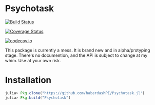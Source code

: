 # Psychotask

[![Build Status](https://travis-ci.org/haberdashPI/Psychotask.jl.svg?branch=master)](https://travis-ci.org/haberdashPI/Psychotask.jl)

[![Coverage Status](https://coveralls.io/repos/haberdashPI/Psychotask.jl/badge.svg?branch=master&service=github)](https://coveralls.io/github/haberdashPI/Psychotask.jl?branch=master)

[![codecov.io](http://codecov.io/github/haberdashPI/Psychotask.jl/coverage.svg?branch=master)](http://codecov.io/github/haberdashPI/Psychotask.jl?branch=master)

This package is currently a mess. It is brand new and in alpha/protyping stage. There's no documention, and the API is subject to change at my whim. Use at your own risk.

# Installation

```julia
julia> Pkg.clone("https://github.com/haberdashPI/Psychotask.jl")
julia> Pkg.build("Psychotask")
```

